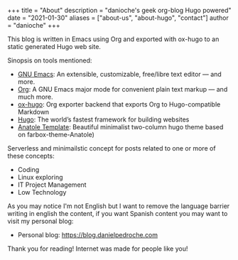 +++
title = "About"
description = "danioche's geek org-blog Hugo powered"
date = "2021-01-30"
aliases = ["about-us", "about-hugo", "contact"]
author = "danioche"
+++


This blog is written in Emacs using Org and exported with ox-hugo to
an static generated Hugo web site.

Sinopsis on tools mentioned:

* [GNU Emacs](https://www.gnu.org/software/emacs/): An extensible, customizable, free/libre text editor — and more.
* [Org](https://orgmode.org/): A GNU Emacs major mode for convenient plain text markup — and much more.
* [ox-hugo](https://ox-hugo.scripter.co/): Org exporter backend that exports Org to Hugo-compatible Markdown
* [Hugo](https://gohugo.io/): The world’s fastest framework for building websites
* [Anatole Template](https://themes.gohugo.io/anatole/): Beautiful minimalist two-column hugo theme based on farbox-theme-Anatole) 

Serverless and minimailstic concept for posts related to one or more
of these concepts:

* Coding
* Linux exploring
* IT Project Management
* Low Technology

As you may notice I'm not English but I want to remove the language
barrier writing in english the content, if you want Spanish content you may want to visit my personal blog:

- Personal blog: https://blog.danielpedroche.com 

Thank you for reading! 
Internet was made for people like you!

